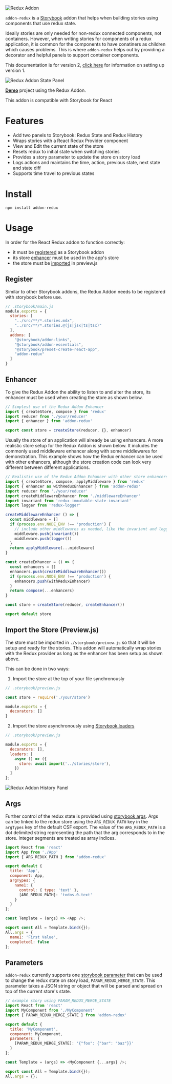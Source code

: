 ![Redux Addon](docs/addon-redux-header.png)

`addon-redux` is a [Storybook](https://storybook.js.org) addon that helps when building stories using components that use redux state.

Ideally stories are only needed for non-redux connected components, not containers.  However, when writing stories for components of a redux application, it is common for the components to have conatiners as children which causes problems.  This is where `addon-redux` helps out by providing a decorator and helpful panels to support container components.


This documentation is for version 2, [click here](docs/v1/README.md) for information on setting up version 1.



![Redux Addon State Panel](docs/v2/addon-redux-state-panel.png?v=1)

[__Demo__](https://github.com/frodare/addon-redux-example) project using the Redux Addon.

This addon is compatible with Storybook for React

# Features

- Add two panels to Storybook: Redux State and Redux History
- Wraps stories with a React Redux Provider component
- View and Edit the current state of the store
- Resets redux to initial state when switching stories
- Provides a story parameter to update the store on story load
- Logs actions and maintains the time, action, previous state, next state and state diff
- Supports time travel to previous states

# Install

```
npm install addon-redux
```

# Usage

In order for the React Redux addon to function correctly:
- it must be [registered](#register) as a Storybook addon
- its store [enhancer](#enhancer) must be used in the app's store
- the store must be [imported](#import-the-store-previewjs) in preview.js

## Register

Similar to other Storybook addons, the Redux Addon needs to be registered with storybook before use.

```js
// .storybook/main.js
module.exports = {
  stories: [
    "../src/**/*.stories.mdx",
    "../src/**/*.stories.@(js|jsx|ts|tsx)"
  ],
  addons: [
    "@storybook/addon-links",
    "@storybook/addon-essentials",
    "@storybook/preset-create-react-app",
    "addon-redux"
  ]
}
```

## Enhancer

To give the Redux Addon the ability to listen to and alter the store, its enhancer must be used when creating the store as shown below.

```js
// Simplest use of the Redux Addon Enhancer
import { createStore, compose } from 'redux'
import reducer from './your/reducer'
import { enhancer } from 'addon-redux'

export const store = createStore(reducer, {}, enhancer)
```

Usually the store of an application will already be using enhancers. A more realistic store setup for the Redux Addon is shown below.
It includes the commonly used middleware enhancer along with some middlewares for demonstration.
This example shows how the Redux enhancer can be used with other enhancers, although the store creation code can look very different between different applications.

```js
// Realistic use of the Redux Addon Enhancer with other store enhancers
import { createStore, compose, applyMiddleware } from 'redux'
import { enhancer as withReduxEnhancer } from 'addon-redux'
import reducer from './your/reducer'
import createMiddlewareEnhancer from './middlewareEnhancer'
import invariant from 'redux-immutable-state-invariant'
import logger from 'redux-logger'

createMiddlewareEnhancer () => {
  const middleware = []
  if (process.env.NODE_ENV !== 'production') {
    // include other middlewares as needed, like the invariant and logger middlewares
    middleware.push(invariant())
    middleware.push(logger())
  }
  return applyMiddleware(...middleware)
}

const createEnhancer = () => {
  const enhancers = []
  enhancers.push(createMiddlewareEnhancer())
  if (process.env.NODE_ENV !== 'production') {
    enhancers.push(withReduxEnhancer)
  }
  return compose(...enhancers)
}

const store = createStore(reducer, createEnhancer())

export default store
```

## Import the Store (Preview.js)

The store must be imported in `./storybook/preivew.js` so that it will be setup and ready for the stories. 
This addon will automatically wrap stories with the Redux provider as long as the enhancer has been setup as shown above.

This can be done in two ways:

1. Import the store at the top of your file synchronously

```js
// .storybook/preview.js

const store = require('./your/store')

module.exports = {
  decorators: []
}
```

2. Import the store asynchronously using [Storybook loaders](https://storybook.js.org/docs/react/writing-stories/loaders)

```js
// .storybook/preview.js

module.exports = {
  decorators: [],
  loaders: [
    async () => ({
      store: await import('../stories/store'),
    })
  ]
};

```

![Redux Addon History Panel](docs/v2/addon-redux-history-panel.png?v=1)

## Args

Further control of the redux state is provided using [storybook args](https://storybook.js.org/docs/react/writing-stories/args). Args can be linked to the redux store using the `ARG_REDUX_PATH` key in the `argTypes` key of the default CSF export. The value of the `ARG_REDUX_PATH` is a dot delimited string representing the path that the arg corresponds to in the store. Integer segments are treated as array indices.

```js
import React from 'react'
import App from './App'
import { ARG_REDUX_PATH } from 'addon-redux'

export default {
  title: 'App',
  component: App,
  argTypes: {
    name1: {
      control: { type: 'text' },
      [ARG_REDUX_PATH]: 'todos.0.text'
    }
  }
};

const Template = (args) => <App />;

export const All = Template.bind({});
All.args = {
  name1: 'First Value',
  completed1: false
};
```

## Parameters

`addon-redux` currently supports one [storybook parameter](https://storybook.js.org/docs/react/writing-stories/parameters) that can be used to change the redux state on story load, `PARAM_REDUX_MERGE_STATE`.  This parameter takes a JSON string or object that will be parsed and spread on top of the current store's state.

```js
// example story using PARAM_REDUX_MERGE_STATE
import React from 'react'
import MyComponent from './MyComponent'
import { PARAM_REDUX_MERGE_STATE } from 'addon-redux'

export default {
  title: 'MyComponent',
  component: MyComponent,
  parameters: {
    [PARAM_REDUX_MERGE_STATE]: '{"foo": {"bar": "baz"}}'
  }
};

const Template = (args) => <MyComponent {...args} />;

export const All = Template.bind({});
All.args = {};
```

